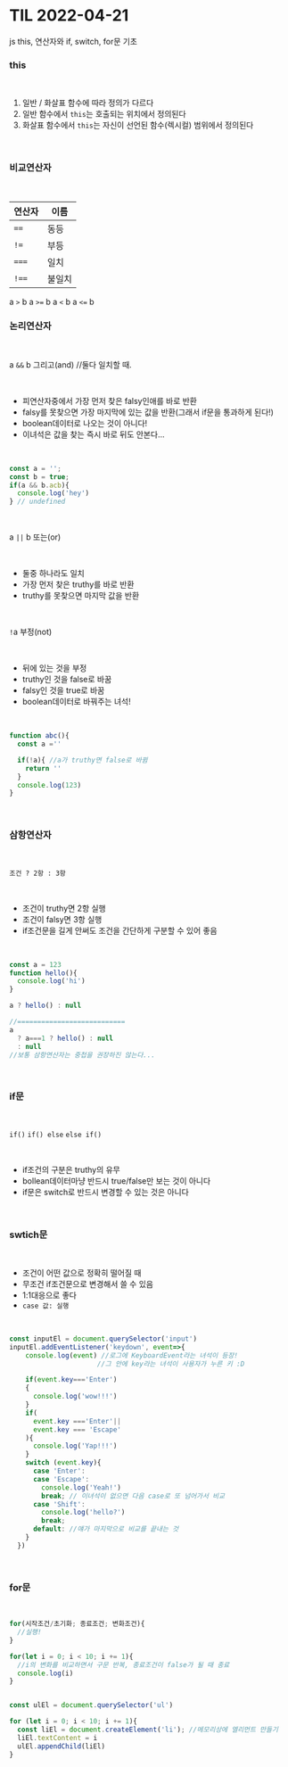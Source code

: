 # TIL 2022-04-21

js this, 연산자와 if, switch, for문 기초

### this

<br>

1) 일반 / 화살표 함수에 따라 정의가 다르다
2) 일반 함수에서 `this`는 호출되는 위치에서 정의된다
3) 화살표 함수에서 `this`는 자신이 선언된 함수(렉시컬) 범위에서 정의된다

<br>

### 비교연산자

<br>

연산자 | 이름
--|--
`==`|동등
`!=`|부등
`===`|일치
`!==`|불일치
a `>` b
a `>=` b
a `<` b
a `<=` b
<br>



### 논리연산자

<br>

a `&&` b 그리고(and) //둘다 일치할 때. 

<br>

- 피연산자중에서 가장 먼저 찾은 falsy인애를 바로 반환
- falsy를 못찾으면 가장 마지막에 있는 값을 반환(그래서 if문을 통과하게 된다!)
- boolean데이터로 나오는 것이 아니다!
- 이녀석은 값을 찾는 즉시 바로 뒤도 안본다...

<br>

```js
const a = '';
const b = true;
if(a && b.acb){
  console.log('hey')
} // undefined
```

<br>

a `||` b 또는(or) 

<br>

- 둘중 하나라도 일치
- 가장 먼저 찾은 truthy를 바로 반환
- truthy를 못찾으면 마지막 값을 반환

<br>

`!`a 부정(not) 

<br>

- 뒤에 있는 것을 부정
- truthy인 것을 false로 바꿈
- falsy인 것을 true로 바꿈
- boolean데이터로 바꿔주는 녀석!

<br>

```js
function abc(){
  const a =''

  if(!a){ //a가 truthy면 false로 바뀜
    return ''
  }
  console.log(123)
}
```

<br>

### 삼항연산자

<br>

`조건 ? 2항 : 3항`

<br>

- 조건이 truthy면 2항 실행
- 조건이 falsy면 3항 실행
- if조건문을 길게 안써도 조건을 간단하게 구분할 수 있어 좋음

<br>

```js
const a = 123
function hello(){
  console.log('hi')
}

a ? hello() : null

//===========================
a 
  ? a===1 ? hello() : null
  : null
//보통 삼항연산자는 중첩을 권장하진 않는다...
```

<br>

### if문

<br>

`if()`
`if() else`
`else if()`

<br>

- if조건의 구분은 truthy의 유무
- bollean데이터마냥 반드시 true/false만 보는 것이 아니다
- if문은 switch로 반드시 변경할 수 있는 것은 아니다

<br>

### swtich문

<br>

- 조건이 어떤 값으로 정확히 떨어질 때
- 무조건 if조건문으로 변경해서 쓸 수 있음
- 1:1대응으로 좋다
- `case 값: 실행`

<br>

```js
const inputEl = document.querySelector('input')
inputEl.addEventListener('keydown', event=>{
    console.log(event) //로그에 KeyboardEvent라는 녀석이 등장! 
                      //그 안에 key라는 녀석이 사용자가 누른 키 :D

    if(event.key==='Enter')
    {
      console.log('wow!!!')
    }
    if(
      event.key ==='Enter'||
      event.key === 'Escape'
    ){
      console.log('Yap!!!')
    }
    switch (event.key){
      case 'Enter':
      case 'Escape':
        console.log('Yeah!')
        break; // 이녀석이 없으면 다음 case로 또 넘어가서 비교
      case 'Shift':
        console.log('hello?')
        break;
      default: //얘가 마지막으로 비교를 끝내는 것
    }
  })
```

<br>

### for문

<br>

```js
for(시작조건/초기화; 종료조건; 변화조건){
  //실행!
}

for(let i = 0; i < 10; i += 1){ 
  //i의 변화를 비교하면서 구문 반복, 종료조건이 false가 될 때 종료
  console.log(i)
}


const ulEl = document.querySelector('ul')

for (let i = 0; i < 10; i += 1){
  const liEl = document.createElement('li'); //메모리상에 엘리먼트 만들기
  liEl.textContent = i
  ulEl.appendChild(liEl)
}
```